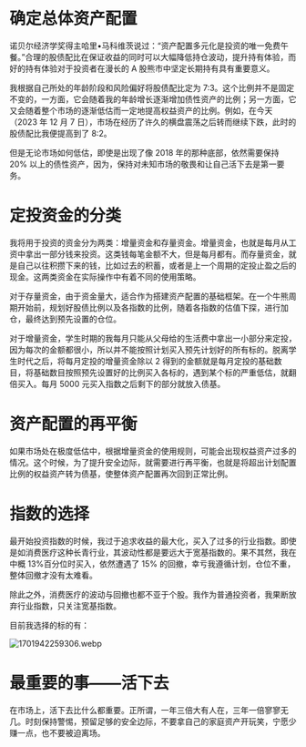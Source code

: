 # 确定总体资产配置


诺贝尔经济学奖得主哈里•马科维茨说过：“资产配置多元化是投资的唯一免费午餐。”合理的股债配比在保证收益的同时可以大幅降低持仓波动，提升持有体验，而好的持有体验对于投资者在漫长的 A 股熊市中坚定长期持有具有重要意义。


我根据自己所处的年龄阶段和风险偏好将股债配比定为 7:3。这个比例并不是固定不变的，一方面，它会随着我的年龄增长逐渐增加债性资产的比例；另一方面，它又会随着整个市场的逐渐低估而一定地提高权益资产的比例。例如，在今天（2023 年 12 月 7 日），市场在经历了许久的横盘震荡之后转而继续下跌，此时的股债配比我便提高到了 8:2。


但是无论市场如何低估，即使是出现了像 2018 年的那种底部，依然需要保持 20% 以上的债性资产，因为，保持对未知市场的敬畏和让自己活下去是第一要务。


# 定投资金的分类


我将用于投资的资金分为两类：增量资金和存量资金。增量资金，也就是每月从工资中拿出一部分钱来投资。这类钱每笔金额不大，但是每月都有。而存量资金，就是自己以往积攒下来的钱，比如过去的积蓄，或者是上一个周期的定投止盈之后的现金。这两类资金在实际操作中有着不同的使用策略。


对于存量资金，由于资金量大，适合作为搭建资产配置的基础框架。在一个牛熊周期开始前，规划好股债比例以及各指数的比例，随着各指数的估值下探，进行加仓，最终达到预先设置的仓位。


对于增量资金，学生时期的我每月只能从父母给的生活费中拿出一小部分来定投，因为每次的金额都很小，所以并不能按照计划买入预先计划好的所有标的。脱离学生时代之后，将每月定投的增量资金除以 2 得到的金额就是每月定投的基础数目，将基础数目按照预先设置好的比例买入各标的，遇到某个标的严重低估，就翻倍买入。每月 5000 元买入指数之后剩下的部分就放入债基。


# 资产配置的再平衡


如果市场处在极度低估中，根据增量资金的使用规则，可能会出现权益资产过多的情况。这个时候，为了提升安全边际，就需要进行再平衡，也就是将超出计划配置比例的权益资产转为债基，使整体资产配置再次回到正常比例。


# 指数的选择


最开始投资指数的时候，我过于追求收益的最大化，买入了过多的行业指数。即使是如消费医疗这种长青行业，其波动性都是要远大于宽基指数的。果不其然，我在中概 13%百分位时买入，依然遭遇了 15% 的回撤，幸亏我遵循计划，仓位不重，整体回撤才没有太难看。


除此之外，消费医疗的波动与回撤也都不亚于个股。我作为普通投资者，我果断放弃行业指数，只关注宽基指数。


目前我选择的标的有：


![1701942259306.webp](/img/63b1ae5bf4c85f24ad11968502e55f14.webp)


# 最重要的事——活下去


在市场上，活下去比什么都重要。正所谓，一年三倍大有人在，三年一倍寥寥无几。时刻保持警惕，预留足够的安全边际，不要拿自己的家庭资产开玩笑，宁愿少赚一点，也不要被迫离场。


<!-- ##{"timestamp":1701911561}## -->